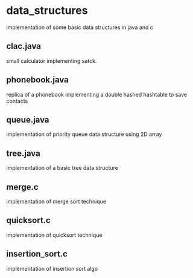 # data_structures
implementation of some basic data structures in java and c

clac.java
-
small calculator implementing satck.

phonebook.java
-
replica of a phonebook implementing a double hashed hashtable to save contacts

queue.java
-
implementation of priority queue data structure using 2D array

tree.java
-
implementation of a basic tree data structure

merge.c
-
implementation of merge sort technique

quicksort.c
-
implementation of quicksort technique

insertion_sort.c
-
implementation of insertion sort algo

